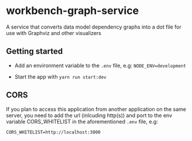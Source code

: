 # workbench-graph-service
A service that converts data model dependency graphs into a dot file for use with Graphviz and other visualizers

## Getting started

- Add an environment variable to the ``.env`` file, e.g: 
```NODE_ENV=development```

- Start the app with ``yarn run start:dev``

## CORS
If you plan to access this application from another application on the same server, you need to add the url (inlcuding http(s)) and port to 
the env variable CORS_WHITELIST in the aforementioned ``.env`` file, e.g:
```
CORS_WHITELIST=http://localhost:3000
``` 
